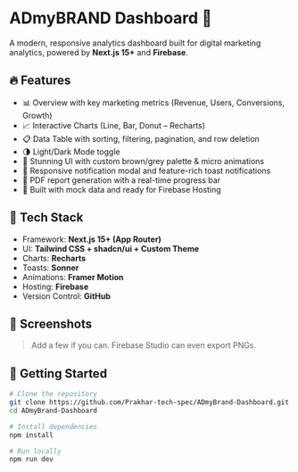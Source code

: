 # ADmyBRAND Dashboard 🚀

A modern, responsive analytics dashboard built for digital marketing analytics, powered by **Next.js 15+** and **Firebase**.

## 🔥 Features

- 📊 Overview with key marketing metrics (Revenue, Users, Conversions, Growth)
- 📈 Interactive Charts (Line, Bar, Donut – Recharts)
- 📋 Data Table with sorting, filtering, pagination, and row deletion
- 🌗 Light/Dark Mode toggle
- 🎨 Stunning UI with custom brown/grey palette & micro animations
- 🔔 Responsive notification modal and feature-rich toast notifications
- 📄 PDF report generation with a real-time progress bar
- 🧠 Built with mock data and ready for Firebase Hosting

## 📁 Tech Stack

- Framework: **Next.js 15+ (App Router)**
- UI: **Tailwind CSS + shadcn/ui + Custom Theme**
- Charts: **Recharts**
- Toasts: **Sonner**
- Animations: **Framer Motion**
- Hosting: **Firebase**
- Version Control: **GitHub**

## 📸 Screenshots

> Add a few if you can. Firebase Studio can even export PNGs.

## 🚀 Getting Started

```bash
# Clone the repository
git clone https://github.com/Prakhar-tech-spec/ADmyBrand-Dashboard.git
cd ADmyBrand-Dashboard

# Install dependencies
npm install

# Run locally
npm run dev

```
